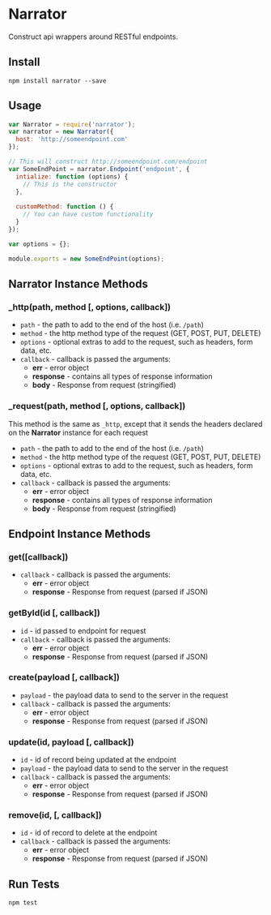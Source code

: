 # Narrator

Construct api wrappers around RESTful endpoints.

## Install

```
npm install narrator --save
```

## Usage

```javascript
var Narrator = require('narrator');
var narrator = new Narrator({
  host: 'http://someendpoint.com'
});

// This will construct http://someendpoint.com/endpoint
var SomeEndPoint = narrator.Endpoint('endpoint', {
  intialize: function (options) {
    // This is the constructor
  },
  
  customMethod: function () {
    // You can have custom functionality
  }
});

var options = {};

module.exports = new SomeEndPoint(options);
```

## Narrator Instance Methods

### _http(path, method [, options, callback])

* ` path ` - the path to add to the end of the host (i.e. ` /path `)
* ` method ` - the http method type of the request (GET, POST, PUT, DELETE)
* ` options ` - optional extras to add to the request, such as headers, form data, etc.
* ` callback ` - callback is passed the arguments:
  * **err** - error object
  * **response** - contains all types of response information
  * **body** - Response from request (stringified)

### _request(path, method [, options, callback])

This method is the same as ` _http `, except that it sends the headers declared on the **Narrator** instance for each request

* ` path ` - the path to add to the end of the host (i.e. ` /path `)
* ` method ` - the http method type of the request (GET, POST, PUT, DELETE)
* ` options ` - optional extras to add to the request, such as headers, form data, etc.
* ` callback ` - callback is passed the arguments:
  * **err** - error object
  * **response** - contains all types of response information
  * **body** - Response from request (stringified)

## Endpoint Instance Methods

### get([callback])

* ` callback ` - callback is passed the arguments:
  * **err** - error object
  * **response** - Response from request (parsed if JSON)

### getById(id [, callback])

* ` id ` - id passed to endpoint for request
* ` callback ` - callback is passed the arguments:
  * **err** - error object
  * **response** - Response from request (parsed if JSON)

### create(payload [, callback])

* ` payload ` - the payload data to send to the server in the request
* ` callback ` - callback is passed the arguments:
  * **err** - error object
  * **response** - Response from request (parsed if JSON)

### update(id, payload [, callback])

* ` id ` - id of record being updated at the endpoint
* ` payload ` - the payload data to send to the server in the request
* ` callback ` - callback is passed the arguments:
  * **err** - error object
  * **response** - Response from request (parsed if JSON)

### remove(id, [, callback])

* ` id ` - id of record to delete at the endpoint
* ` callback ` - callback is passed the arguments:
  * **err** - error object
  * **response** - Response from request (parsed if JSON)


## Run Tests

```
npm test
```
